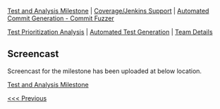 [Test and Analysis Milestone](../README.md) | [Coverage/Jenkins Support](/reports/Coverage.md) | [Automated Commit Generation - Commit Fuzzer](/reports/Fuzzer.md)

[Test Prioritization Analysis](/reports/TestPrioritization.md) | [Automated Test Generation](/reports/TestGeneration.md) | [Team Details](/reports/Team.md)

Screencast
----------------------------------

Screencast for the milestone has been uploaded at below location.

[Test and Analysis Milestone](https://www.youtube.com/playlist?list=PL2CC1XYOJDJ0oXKHSiChSaAx7KWpnNyuc)

[<<< Previous](/reports/Team.md)
